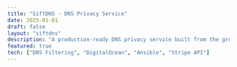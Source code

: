 ```yaml
---
title: "SiftDNS - DNS Privacy Service"
date: 2025-01-01
draft: false
layout: "siftdns"
description: "A production-ready DNS privacy service built from the ground up"
featured: true
tech: ["DNS Filtering", "DigitalOcean", "Ansible", "Stripe API"]
---
```

